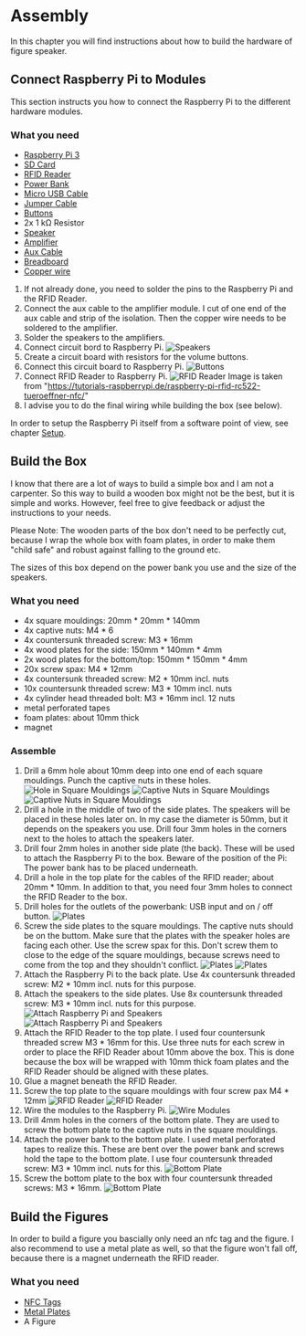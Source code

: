 # Assembly
In this chapter you will find instructions about how to build the hardware of figure speaker.
## Connect Raspberry Pi to Modules
This section instructs you how to connect the Raspberry Pi to the different hardware modules. 

### What you need
- [Raspberry Pi 3](https://www.amazon.de/Raspberry-Pi-Model-ARM-Cortex-A53-Bluetooth/dp/B01CD5VC92/)
- [SD Card](https://www.amazon.de/SanDisk-Ultra-microSDHC-Speicherkarte-Adapter/dp/B073S9SFK2/)
- [RFID Reader](https://www.amazon.de/gp/product/B01M28JAAZ/)
- [Power Bank](https://www.amazon.de/gp/product/B00FAU7ZB2)
- [Micro USB Cable](https://www.amazon.de/gp/product/B01NAMTC5T)
- [Jumper Cable](https://www.amazon.de/gp/product/B00OL6JZ3C)
- [Buttons](https://www.amazon.de/gp/product/B0749KNQNH)
- 2x 1 kΩ Resistor
- [Speaker](https://www.amazon.de/gp/product/B073XH8KK8)
- [Amplifier](https://www.amazon.de/gp/product/B06XCC4F4F)
- [Aux Cable](https://www.amazon.de/gp/product/B00DRCTB58)
- [Breadboard](https://www.amazon.de/gp/product/B0728HZHTR/)
- [Copper wire](https://www.amazon.de/gp/product/B0043DQ7WK)

1) If not already done, you need to solder the pins to the Raspberry Pi and the RFID Reader.
2) Connect the aux cable to the amplifier module. I cut of one end of the aux cable and strip of the isolation. Then the copper wire needs to be soldered to the amplifier.
3) Solder the speakers to the amplifiers.
4) Connect circuit bord to Raspberry Pi.
![Speakers](resources/assembly/speakers_sketch.png)
5) Create a circuit board with resistors for the volume buttons.
6) Connect this circuit board to Raspberry Pi.
![Buttons](resources/assembly/buttons_sketch.png)
7) Connect RFID Reader to Raspberry Pi.
![RFID Reader](resources/assembly/rfid_reader_sketch.png)
Image is taken from "https://tutorials-raspberrypi.de/raspberry-pi-rfid-rc522-tueroeffner-nfc/"
8) I advise you to do the final wiring while building the box (see below).
 
In order to setup the Raspberry Pi itself from a software point of view, see chapter [Setup](./setup.md).

## Build the Box
I know that there are a lot of ways to build a simple box and I am not a carpenter. So this way to build a wooden box might not be the best, but it is simple and works. However, feel free to give feedback or adjust the instructions to your needs.

Please Note: The wooden parts of the box don't need to be perfectly cut, because I wrap the whole box with foam plates, in order to make them "child safe" and robust against falling to the ground etc. 
 
The sizes of this box depend on the power bank you use and the size of the speakers. 
### What you need
- 4x square mouldings: 20mm * 20mm * 140mm
- 4x captive nuts: M4 * 6
- 4x countersunk threaded screw: M3 * 16mm
- 4x wood plates for the side: 150mm * 140mm * 4mm
- 2x wood plates for the bottom/top: 150mm * 150mm * 4mm
- 20x screw spax: M4 * 12mm
- 4x countersunk threaded screw: M2 * 10mm incl. nuts
- 10x countersunk threaded screw: M3 * 10mm incl. nuts
- 4x cylinder head threaded bolt: M3 * 16mm incl. 12 nuts
- metal perforated tapes
- foam plates: about 10mm thick
- magnet

### Assemble
1) Drill a 6mm hole about 10mm deep into one end of each square mouldings. Punch the captive nuts in these holes.
![Hole in Square Mouldings](resources/assembly/assembly_01.JPG)
![Captive Nuts in Square Mouldings](resources/assembly/assembly_01b.JPG)
![Captive Nuts in Square Mouldings](resources/assembly/assembly_02.JPG)
2) Drill a hole in the middle of two of the side plates. The speakers will be placed in these holes later on. In my case the diameter is 50mm, but it depends on the speakers you use.
Drill four 3mm holes in the corners next to the holes to attach the speakers later.
3) Drill four 2mm holes in another side plate (the back). These will be used to attach the Raspberry Pi to the box. Beware of the position of the Pi: The power bank has to be placed underneath.
4) Drill a hole in the top plate for the cables of the RFID reader; about 20mm * 10mm. In addition to that, you need four 3mm holes to connect the RFID Reader to the box.
5) Drill holes for the outlets of the powerbank: USB input and on / off button.
![Plates](resources/assembly/assembly_03.JPG)
6) Screw the side plates to the square mouldings. The captive nuts should be on the buttom. Make sure that the plates with the speaker holes are facing each other. Use the screw spax for this. Don't screw them to close to the edge of the square mouldings, because screws need to come from the top and they shouldn't conflict.
![Plates](resources/assembly/assembly_04.JPG)
![Plates](resources/assembly/assembly_05.JPG)
7) Attach the Raspberry Pi to the back plate. Use 4x countersunk threaded screw: M2 * 10mm incl. nuts for this purpose.
8) Attach the speakers to the side plates. Use 8x countersunk threaded screw: M3 * 10mm incl. nuts for this purpose.
![Attach Raspberry Pi and Speakers](resources/assembly/assembly_06.JPG)
![Attach Raspberry Pi and Speakers](resources/assembly/assembly_07.JPG)
9) Attach the RFID Reader to the top plate. I used four countersunk threaded screw M3 * 16mm for this. Use three nuts for each screw in order to place the RFID Reader about 10mm above the box. This is done because the box will be wrapped with 10mm thick foam plates and the RFID Reader should be aligned with these plates.
10) Glue a magnet beneath the RFID Reader.
11) Screw the top plate to the square mouldings with four screw pax M4 * 12mm
![RFID Reader](resources/assembly/assembly_08.JPG)
![RFID Reader](resources/assembly/assembly_09.JPG)
12) Wire the modules to the Raspberry Pi.
![Wire Modules](resources/assembly/assembly_10.JPG)
13) Drill 4mm holes in the corners of the bottom plate. They are used to screw the bottom plate to the captive nuts in the square mouldings.
14) Attach the power bank to the bottom plate. I used metal perforated tapes to realize this. These are bent over the power bank and screws hold the tape to the bottom plate. I use four countersunk threaded screw: M3 * 10mm incl. nuts for this.
![Bottom Plate](resources/assembly/assembly_11.JPG)
15) Screw the bottom plate to the box with four countersunk threaded screws: M3 * 16mm.
![Bottom Plate](resources/assembly/assembly_12.JPG)

## Build the Figures
In order to build a figure you bascially only need an nfc tag and the figure. I also recommend to use a metal plate as well, so that the figure won't fall off, because there is a magnet underneath the RFID reader.
### What you need
- [NFC Tags](https://www.amazon.de/gp/product/B01F02W45G)
- [Metal Plates](https://www.amazon.de/gp/product/B01NBUPHH6)
- A Figure